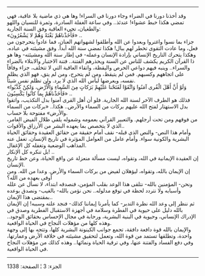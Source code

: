 ------------------------------------------------------------------------

وقد أخذنا دورنا في الضراء وجاء دورنا في السراء! وها هي ذي ماضية بلا
عاقبة، فهي تمضي هكذا خبط عشواء! عندئذ.. وفي ساعة الغفلة السادرة، وثمرة
للنسيان واللهو والطغيان، تجيء العاقبة وفق السنة الجارية:  
«فَأَخَذْناهُمْ بَغْتَةً وَهُمْ لا يَشْعُرُونَ» ..  
جزاء بما نسوا واغتروا وبعدوا عن الله وأطلقوا لشهواتهم العنان، فما عادوا
يتحرجون من فعل، وما عادت التقوى تخطر لهم ببال! هكذا تمضي سنة الله أبداً.
وفق مشيئته في عباده. وهكذا يتحرك التاريخ الإنساني بإرادة الإنسان وعمله-
في إطار سنة الله ومشيئته- وها هو ذا القرآن الكريم يكشف للناس عن السنة
ويحذرهم الفتنة.. فتنة الاختبار والابتلاء بالضراء والسراء.. وينبه فيهم
دواعي الحرص واليقظة، واتقاء العاقبة التي لا تتخلف، جزاء وفاقاً على
اتجاههم وكسبهم. فمن لم يتيقظ، ومن لم يتحرج، ومن لم يتق، فهو الذي يظلم
نفسه، ويعرضها لبأس الله الذي لا يرد. ولن تظلم نفس شيئاً.  
«وَلَوْ أَنَّ أَهْلَ الْقُرى آمَنُوا وَاتَّقَوْا لَفَتَحْنا عَلَيْهِمْ بَرَكاتٍ مِنَ السَّماءِ وَالْأَرْضِ، وَلكِنْ
كَذَّبُوا فَأَخَذْناهُمْ بِما كانُوا يَكْسِبُونَ» ..  
فذلك هو الطرف الآخر لسنة الله الجارية. فلو أن أهل القرى آمنوا بدل
التكذيب، واتقوا بدل الاستهتار لفتح الله عليهم بركات من السماء والأرض..
هكذا.. «بركات من السماء والأرض» مفتوحة بلا حساب.  
من فوقهم ومن تحت أرجلهم. والتعبير القرآني بعمومه وشموله يلقي ظلال الفيض
الغامر، الذي لا يتخصص بما يعهده البشر من الأرزاق والأقوات..  
وأمام هذا النص- والنص الذي قبله- نقف أمام حقيقة من حقائق العقيدة وحقائق
الحياة البشرية والكونية سواء. وأمام عامل من العوامل المؤثرة في تاريخ
الإنسان، تغفل عنه المذاهب الوضعية وتغفله كل الإغفال.  
بل تنكره كل الإنكار! ..  
إن العقيدة الإيمانية في الله، وتقواه، ليست مسألة منعزلة عن واقع الحياة،
وعن خط تاريخ الإنسان.  
إن الإيمان بالله، وتقواه، ليؤهلان لفيض من بركات السماء والأرض. وعدا من
الله. ومن أوفى بعهده من الله؟  
ونحن- المؤمنين بالله- نتلقى هذا الوعد بقلب المؤمن، فنصدقه ابتداء، لا
نسأل عن علله وأسبابه ولا نتردد لحظة في توقع مدلوله.. نحن نؤمن بالله-
بالغيب- ونصدق بوعده بمقتضى هذا الإيمان..  
ثم ننظر إلى وعد الله نظرة التدبر- كما يأمرنا إيماننا كذلك- فنجد علته
وسببه! إن الإيمان بالله دليل على حيوية في الفطرة وسلامة في أجهزة
الاستقبال الفطرية وصدق في الإدراك الإنساني، وحيوية في البنية البشرية،
ورحابة في مجال الإحساس بحقائق الوجود.. وهذه كلها من مؤهلات النجاح في
الحياة الواقعية.  
والإيمان بالله قوة دافعة دافقة، تجمع جوانب الكينونة البشرية كلها، وتتجه
بها إلى وجهة واحدة، وتطلقها تستمد من قوة الله، وتعمل لتحقيق مشيئته في
خلافة الأرض وعمارتها، وفي دفع الفساد والفتنة عنها، وفي ترقية الحياة
ونمائها.. وهذه كذلك من مؤهلات النجاح في الحياة الواقعية.

------------------------------------------------------------------------

الجزء: 3 ¦ الصفحة: 1338
